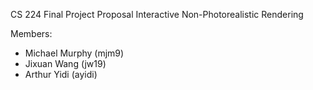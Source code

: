 CS 224 Final Project Proposal
Interactive Non-Photorealistic Rendering

Members:
- Michael Murphy (mjm9)
- Jixuan Wang (jw19)
- Arthur Yidi (ayidi)
